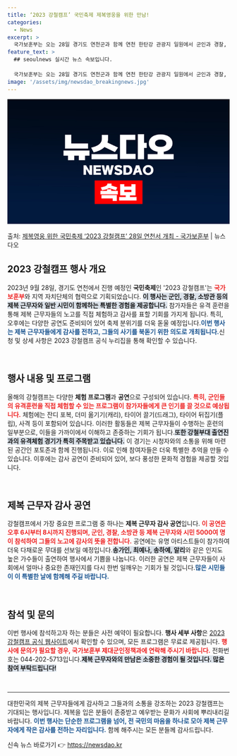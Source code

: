 ```yaml
---
title: ‘2023 강철캠프’ 국민축제 제복영웅을 위한 만남!
categories:
  - News
excerpt: >
  국가보훈부는 오는 28일 경기도 연천군과 함께 연천 한탄강 관광지 일원에서 군인과 경찰, 소방관을 비롯한 제…
feature_text: >
  ## seoulnews 실시간 뉴스 속보입니다.

  국가보훈부는 오는 28일 경기도 연천군과 함께 연천 한탄강 관광지 일원에서 군인과 경찰, 소방관을 비롯한 제…
image: '/assets/img/newsdao_breakingnews.jpg'
---
```


![뉴스다오 속보](/assets/img/newsdao_breakingnews.jpg)

<p>출처: <a href="https://newsdao.kr/2331" rel="dofollow">제복영웅 위한 국민축제 ‘2023 강철캠프’ 28일 연천서 개최 - 국가보훈부</a> | 뉴스다오</p>

<h2 data-ke-size="size26">2023 강철캠프 행사 개요</h2>

<p data-ke-size="size16">2023년 9월 28일, 경기도 연천에서 진행 예정인 <b>국민축제</b>인 '2023 강철캠프'는 <b><span style="color: #ee2323;">국가 보훈부</span></b>와 지역 자치단체의 협력으로 기획되었습니다. <b><span style="background-color: #21538527;">이 행사는 군인, 경찰, 소방관 등의 제복 근무자와 일반 시민이 함께하는 특별한 경험을 제공합니다.</span></b> 참가자들은 유격 훈련을 통해 제복 근무자들의 노고를 직접 체험하고 감사를 표할 기회를 가지게 됩니다. 특히, 오후에는 다양한 공연도 준비되어 있어 축제 분위기를 더욱 돋울 예정입니다.<b><span style="color: #1a5490;">이번 행사는 제복 근무자들에게 감사를 전하고, 그들의 사기를 북돋기 위한 의도로 개최됩니다.</span></b>신청 및 상세 사항은 2023 강철캠프 공식 누리집을 통해 확인할 수 있습니다.</p>

<p data-ke-size="size16">&nbsp;</p>

<h2 data-ke-size="size26">행사 내용 및 프로그램</h2>

<p data-ke-size="size16">올해의 강철캠프는 다양한 <b>체험 프로그램</b>과 <b>공연</b>으로 구성되어 있습니다. <b><span style="color: #ee2323;">특히, 군인들의 유격훈련을 직접 체험할 수 있는 프로그램이 참가자들에게 큰 인기를 끌 것으로 예상됩니다.</span></b> 체험에는 잔디 포복, 더미 옮기기(캐리), 타이어 끌기(드래그), 타이어 뒤집기(플립), 사격 등이 포함되어 있습니다. 이러한 활동들은 제복 근무자들이 수행하는 훈련의 일부분으로, 이들을 가까이에서 이해하고 존중하는 기회가 됩니다.<b><span style="background-color: #21538527;">또한 강철부대 출연진과의 유격체험 경기가 특히 주목받고 있습니다.</span></b> 이 경기는 시청자와의 소통을 위해 마련된 공간인 포토존과 함께 진행됩니다. 이로 인해 참여자들은 더욱 특별한 추억을 만들 수 있습니다. 이후에는 감사 공연이 준비되어 있어, 보다 풍성한 문화적 경험을 제공할 것입니다.</p>

<p data-ke-size="size16">&nbsp;</p>

<h2 data-ke-size="size26">제복 근무자 감사 공연</h2>

<p data-ke-size="size16">강철캠프에서 가장 중요한 프로그램 중 하나는 <b>제복 근무자 감사 공연</b>입니다. <b><span style="color: #ee2323;">이 공연은 오후 6시부터 8시까지 진행되며, 군인, 경찰, 소방관 등 제복 근무자와 시민 5000여 명이 참석하여 그들의 노고에 감사의 뜻을 전합니다.</span></b> 공연에는 유명 아티스트들이 참가하여 더욱 다채로운 무대를 선보일 예정입니다.<b><span style="background-color: #21538527;">송가인, 최예나, 송하예, 알리</span></b>와 같은 인지도 높은 가수들이 출연하여 행사에서 기쁨을 나눕니다. 이러한 공연은 제복 근무자들이 사회에서 얼마나 중요한 존재인지를 다시 한번 일깨우는 기회가 될 것입니다.<b><span style="color: #1a5490;">많은 시민들이 이 특별한 날에 함께해 주길 바랍니다.</span></b></p>

<p data-ke-size="size16">&nbsp;</p>

<h2 data-ke-size="size26">참석 및 문의</h2>

<p data-ke-size="size16">이번 행사에 참석하고자 하는 분들은 사전 예약이 필요합니다. <b>행사 세부 사항</b>은 <a href="https://www.gangcheol.com">2023 강철캠프 공식 웹사이트</a>에서 확인할 수 있으며, 모든 프로그램은 무료로 제공됩니다. <b><span style="color: #ee2323;">행사에 문의가 필요할 경우, 국가보훈부 제대군인정책과에 연락해 주시기 바랍니다.</span></b> 전화번호는 044-202-5713입니다.<b><span style="background-color: #21538527;">제복 근무자와의 만남은 소중한 경험이 될 것입니다. 많은 참여 부탁드립니다!</span></b></p>

<p data-ke-size="size16">&nbsp;</p>

<hr>

<p data-ke-size="size16">대한민국의 제복 근무자들에게 감사하고 그들과의 소통을 강조하는 2023 강철캠프는 기대되는 행사입니다. 제복을 입은 분들이 존중받고 예우받는 문화가 사회에 뿌리내리길 바랍니다. <b><span style="color: #1a5490;">이번 행사는 단순한 프로그램을 넘어, 전 국민의 마음을 하나로 모아 제복 근무자에게 작은 감사를 전하는 자리입니다.</span></b> 함께 해주시는 모든 분들께 감사드립니다.</p> 

신속 뉴스 바로가기 👉 <a href="https://newsdao.kr" rel="dofollow">https://newsdao.kr</a>



